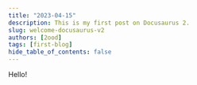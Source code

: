 ```yaml
---
title: "2023-04-15"
description: This is my first post on Docusaurus 2.
slug: welcome-docusaurus-v2
authors: [2ood]
tags: [first-blog]
hide_table_of_contents: false
---
```


Hello!
